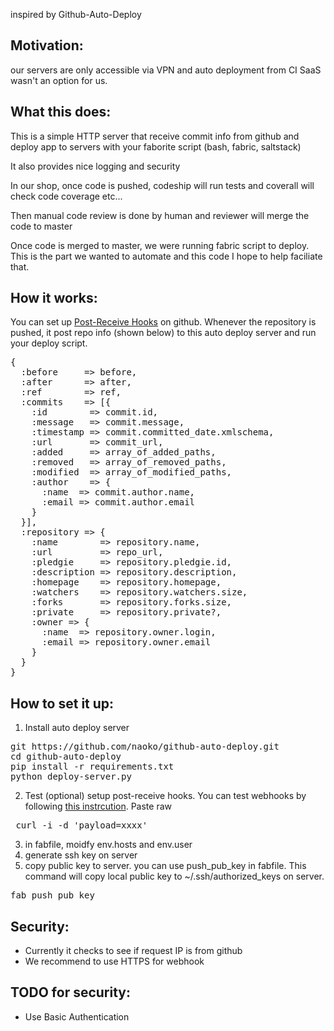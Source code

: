 inspired by Github-Auto-Deploy


Motivation:
----
our servers are only accessible via VPN and auto deployment from CI SaaS wasn't an option for us.

What this does:
---
This is a simple HTTP server that receive commit info from github and deploy app to servers with your faborite script (bash, fabric, saltstack)

It also provides nice logging and security

In our shop, once code is pushed, codeship will run tests and coverall will check code coverage etc...

Then manual code review is done by human and reviewer will merge the code to master

Once code is merged to master, we were running fabric script to deploy. This is the part we wanted to automate and this code I hope to help faciliate that.

How it works:
---
You can set up [Post-Receive Hooks](https://help.github.com/articles/post-receive-hooks "Post-Receive Hooks") on github.
Whenever the repository is pushed, it post repo info (shown below) to this auto deploy server and run your deploy script.

<pre>
{
  :before     => before,
  :after      => after,
  :ref        => ref,
  :commits    => [{
    :id        => commit.id,
    :message   => commit.message,
    :timestamp => commit.committed_date.xmlschema,
    :url       => commit_url,
    :added     => array_of_added_paths,
    :removed   => array_of_removed_paths,
    :modified  => array_of_modified_paths,
    :author    => {
      :name  => commit.author.name,
      :email => commit.author.email
    }
  }],
  :repository => {
    :name        => repository.name,
    :url         => repo_url,
    :pledgie     => repository.pledgie.id,
    :description => repository.description,
    :homepage    => repository.homepage,
    :watchers    => repository.watchers.size,
    :forks       => repository.forks.size,
    :private     => repository.private?,
    :owner => {
      :name  => repository.owner.login,
      :email => repository.owner.email
    }
  }
}
</pre>



How to set it up:
---
1. Install auto deploy server
<pre>
git https://github.com/naoko/github-auto-deploy.git
cd github-auto-deploy
pip install -r requirements.txt
python deploy-server.py
</pre>

2. Test (optional)
setup post-receive hooks. You can test webhooks by following [this instrcution](https://help.github.com/articles/testing-webhooks). Paste raw
<pre> curl -i -d 'payload=xxxx'</pre>

3. in fabfile, moidfy env.hosts and env.user
4. generate ssh key on server
4. copy public key to server. you can use push_pub_key in fabfile. This command will copy local public key to ~/.ssh/authorized_keys on server.
<pre>fab push_pub_key</pre>


Security:
---
 * Currently it checks to see if request IP is from github
 * We recommend to use HTTPS for webhook


TODO for security:
---
 * Use Basic Authentication


